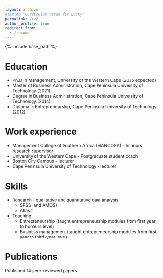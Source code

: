 ```yaml
---
layout: archive
#title: "Curriculum Vitae for Lucky"
permalink: /cv/
author_profile: true
redirect_from:
  - /resume
---
```


{% include base_path %}

Education
======
* Ph.D in Management, University of the Western Cape (2025 expected)
* Master of Business Administration, Cape Peninsula University of Technology (2021)
* Degree in Business Administration, Cape Peninsula University of Technology (2014)
* Diploma in Entrepreneurship, Cape Peninsula University of Technology (2012)

Work experience
======
* Management College of Southern Africa (MANCOSA) - honours research supervisor
* University of the Western Cape - Postgraduate student coach
* Boston City Campus - lecturer
* Cape Peninsula University of Technology - lecturer
  
Skills
======
* Research - qualitative and quantitative data analysis
  * SPSS (and AMOS)
  * Atlas.ti
* Teaching
  * Entrepreneurship (taught entrepreneurship modules from first year to honours level)
  * Business management (taught entrepreneurship modules from first-year to third-year level)

Publications
======
Published 14 peer-reviewed papers.
